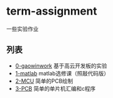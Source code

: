 # term-assignment  
  一些实验作业
## 列表
- [0-gaowinwork](/0-gaowinwork)
  基于高云开发板的实验
- [1-matlab](/1-matlab)
  matlab选修课（照敲代码版）
- [2-MCU](/2-MCU)
  简单的PCB绘制
- [3-PCB](/3-PCB)
  简单的单片机汇编和c程序
